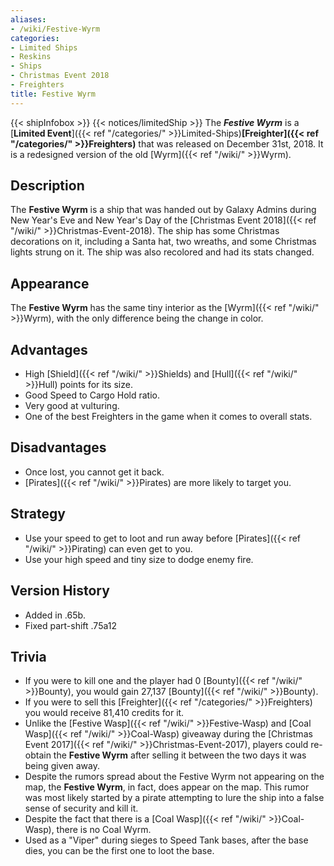 ```yaml
---
aliases:
- /wiki/Festive-Wyrm
categories:
- Limited Ships
- Reskins
- Ships
- Christmas Event 2018
- Freighters
title: Festive Wyrm
---
```


{{< shipInfobox >}} {{< notices/limitedShip >}} The **_Festive Wyrm_** is a [**Limited Event**]({{< ref "/categories/" >}}Limited-Ships)**[Freighter]({{< ref "/categories/" >}}Freighters)** that was released on December 31st, 2018. It is a redesigned version of the old [Wyrm]({{< ref "/wiki/" >}}Wyrm).

## Description

The **Festive Wyrm** is a ship that was handed out by Galaxy Admins during New Year's Eve and New Year's Day of the [Christmas Event 2018]({{< ref "/wiki/" >}}Christmas-Event-2018). The ship has some Christmas decorations on it, including a Santa hat, two wreaths, and some Christmas lights strung on it. The ship was also recolored and had its stats changed.

## Appearance

The **Festive Wyrm** has the same tiny interior as the [Wyrm]({{< ref "/wiki/" >}}Wyrm), with the only difference being the change in color.

## Advantages

- High [Shield]({{< ref "/wiki/" >}}Shields) and [Hull]({{< ref "/wiki/" >}}Hull) points for its size.
- Good Speed to Cargo Hold ratio. 
- Very good at vulturing.
- One of the best Freighters in the game when it comes to overall stats.

## Disadvantages

- Once lost, you cannot get it back.
- [Pirates]({{< ref "/wiki/" >}}Pirates) are more likely to target you.

## Strategy

- Use your speed to get to loot and run away before [Pirates]({{< ref "/wiki/" >}}Pirating) can even get to you.
- Use your high speed and tiny size to dodge enemy fire.

## Version History 

- Added in .65b.
- Fixed part-shift .75a12

## Trivia

- If you were to kill one and the player had 0 [Bounty]({{< ref "/wiki/" >}}Bounty), you would gain 27,137 [Bounty]({{< ref "/wiki/" >}}Bounty).
- If you were to sell this [Freighter]({{< ref "/categories/" >}}Freighters) you would receive 81,410 credits for it.
- Unlike the [Festive Wasp]({{< ref "/wiki/" >}}Festive-Wasp) and [Coal Wasp]({{< ref "/wiki/" >}}Coal-Wasp) giveaway during the [Christmas Event 2017]({{< ref "/wiki/" >}}Christmas-Event-2017), players could re-obtain the **Festive Wyrm** after selling it between the two days it was being given away.
- Despite the rumors spread about the Festive Wyrm not appearing on the map, the **Festive Wyrm**, in fact, does appear on the map. This rumor was most likely started by a pirate attempting to lure the ship into a false sense of security and kill it.
- Despite the fact that there is a [Coal Wasp]({{< ref "/wiki/" >}}Coal-Wasp), there is no Coal Wyrm.
- Used as a "Viper" during sieges to Speed Tank bases, after the base dies, you can be the first one to loot the base.